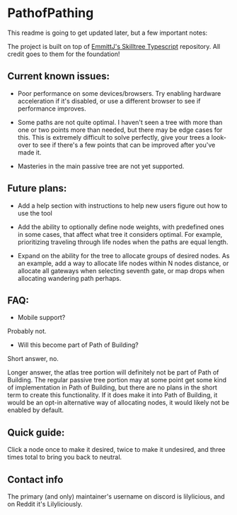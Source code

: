 # PathofPathing
This readme is going to get updated later, but a few important notes:

The project is built on top of [EmmittJ's Skilltree Typescript](https://github.com/EmmittJ/SkillTree_TypeScript/) repository. All credit goes to them for the foundation!

## Current known issues:
* Poor performance on some devices/browsers. Try enabling hardware acceleration if it's disabled, or use a different browser to see if performance improves.

* Some paths are not quite optimal. I haven't seen a tree with more than one or two points more than needed, but there may be edge cases for this. This is extremely difficult to solve perfectly, give your trees a look-over to see if there's a few points that can be improved after you've made it.

* Masteries in the main passive tree are not yet supported.

## Future plans:
* Add a help section with instructions to help new users figure out how to use the tool

* Add the ability to optionally define node weights, with predefined ones in some cases, that affect what tree it considers optimal. For example, prioritizing traveling through life nodes when the paths are equal length.

* Expand on the ability for the tree to allocate groups of desired nodes. As an example, add a way to allocate life nodes within N nodes distance, or allocate all gateways when selecting seventh gate, or map drops when allocating wandering path perhaps.

## FAQ:

* Mobile support?

Probably not.

* Will this become part of Path of Building? 

Short answer, no. 

Longer answer, the atlas tree portion will definitely not be part of Path of Building. The regular passive tree portion may at some point get some kind of implementation in Path of Building, but there are no plans in the short term to create this functionality. If it does make it into Path of Building, it would be an opt-in alternative way of allocating nodes, it would likely not be enabled by default.

## Quick guide:
Click a node once to make it desired, twice to make it undesired, and three times total to bring you back to neutral.

## Contact info
The primary (and only) maintainer's username on discord is lilylicious, and on Reddit it's Lilyliciously.
